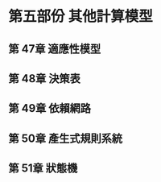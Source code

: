 # 第五部份 其他計算模型 # 

## 第 47章 適應性模型 ##
## 第 48章 決策表 ##
## 第 49章 依賴網路 ##
## 第 50章 產生式規則系統 ##
## 第 51章 狀態機 ##
